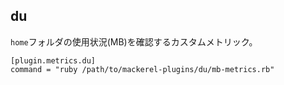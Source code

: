 du
---

`home`フォルダの使用状況(MB)を確認するカスタムメトリック。

~~~
[plugin.metrics.du]
command = "ruby /path/to/mackerel-plugins/du/mb-metrics.rb"
~~~
